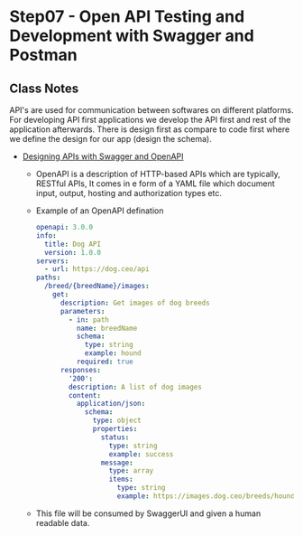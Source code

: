# Step07 - Open API Testing and Development with Swagger and Postman

## Class Notes

API's are used for communication between softwares on different platforms. For developing API first applications we develop the API first and rest of the application afterwards. There is design first as compare to code first where we define the design for our app (design the schema).

- [Designing APIs with Swagger and OpenAPI](https://www.manning.com/books/designing-apis-with-swagger-and-openapi)

  - OpenAPI is a description of HTTP-based APIs which are typically, RESTful APIs, It comes in e form of a YAML file which document input, output, hosting and authorization types etc.
  - Example of an OpenAPI defination

    ```yml
    openapi: 3.0.0
    info:
      title: Dog API
      version: 1.0.0
    servers:
      - url: https://dog.ceo/api
    paths:
      /breed/{breedName}/images:
        get:
          description: Get images of dog breeds
          parameters:
            - in: path
              name: breedName
              schema:
                type: string
                example: hound
              required: true
          responses:
            '200':
            description: A list of dog images
            content:
              application/json:
                schema:
                  type: object
                  properties:
                    status:
                      type: string
                      example: success
                    message:
                      type: array
                      items:
                        type: string
                        example: https://images.dog.ceo/breeds/hound-afghan/n02088094_1003.jp
    ```

  - This file will be consumed by SwaggerUI and given a human readable data.
